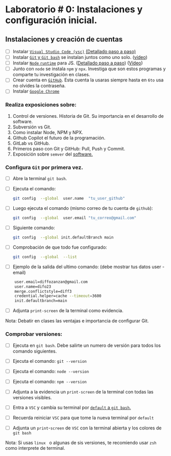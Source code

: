 

# Laboratorio # 0: Instalaciones y configuración inicial.

## Instalaciones y creación de cuentas

* [ ] Instalar [`Visual Studio Code (vsc)`](https://code.visualstudio.com/) [(Detallado paso a paso)](https://docs.google.com/document/d/14Rh5ZpKnrxj3Ag8CSH_BaMwLqsXkkOvEZGrU46VYMyM/edit?usp=drive_web&authuser=2)
* [ ] Instalar [`Git` y `Git bash`](https://git-scm.com/) se instalan juntos como uno solo. ([vídeo](https://www.youtube.com/watch?v=ES2xtLyI-B8))
* [ ] Instalar [`Node` `runtime`](https://nodejs.org/es/) para JS. ([Detallado paso a paso](https://docs.google.com/document/d/1n5hhGnf-sAJLWW0a5wFM8s_rr-eNQ8R4wd0ZNoG04ZA/edit#heading=h.jjccygpgtb4s)) ([Vídeo](https://www.youtube.com/watch?v=_DQP6UxKEn8))
* [ ] Junto con `node` se instala `npm` y `npx`.  Investiga que son estos programas y comparte tu investigación en clases.
* [ ] Crear cuenta en [`GitHub`](https://github.com/). Esta cuenta la usaras siempre hasta en `6to` usa no olvides la contraseña.
* [ ] Instalar [`Google Chrome`](https://www.google.com/intl/es/chrome/?brand=UUXU&gclsrc=ds&gclsrc=ds)

### Realiza exposiciones sobre:

1. Control de versiones. Historia de Git. Su importancia en el desarrollo de software.
2. Subversión vs Git.
3. Como instalar Node, NPM y NPX. 
4. Github Copilot el futuro de la programación. 
5. GitLab vs GitHub.
6. Primeros paso con Git y GitHub: Pull, Push y Commit.
7. Exposición sobre `semver` del [software.](https://semver.org/lang/es/)

### Configura `Git` por primera vez.

  * [ ] Abre la terminal `git bash`. 

  * [ ] Ejecuta el comando: 

    ````bash
    git config  --global  user.name  "tu_user_github"
    ````

  * [ ] Luego ejecuta el comando (mismo correo de tu cuenta de `github`): 

    ```bash
    git config  --global  user.email "tu_correo@gmail.com"
    ```

  * [ ] Siguiente comando: 

    ```bash
    git config  --global init.defaultBranch main
    ```

  * [ ] Comprobación de que todo fue configurado: 

    ```bash
    git config  --global  --list
    ```

  * [ ] Ejemplo de la salida del ultimo comando:    (debe mostrar tus datos user - email)
```bash
    user.email=diffozanzan@gmail.com   
    user.name=difo23   
    merge.conflictstyle=diff3   
    credential.helper=cache --timeout=3600  
    init.defaultbranch=main   
```
* [ ] Adjunta `print-screen` de la terminal como evidencia.

Nota: Debatir en clases las ventajas e importancia de configurar Git. 

### Comprobar versiones:

* [ ] Ejecuta en `git bash`. Debe salirte un numero de versión para todos los comando siguientes.
* [ ] Ejecuta el comando: `git --version` 
* [ ] Ejecuta el comando: `node --version`
* [ ] Ejecuta el comando: `npm --version`
* [ ] Adjunta a la evidencia un `print-screen` de la terminal con todas las versiones visibles.   

* [ ] Entra a `VSC` y cambia su terminal por [`default` a `git bash`.](https://docs.google.com/document/d/1Ns92hNgA0fVr14_1BzEUXQ97AGFzzedQYE7RfffA6GE/edit#heading=h.i01q3lo8px4w)

* [ ] Recuerda reiniciar `VSC` para que tome la nueva terminal por `default`

* [ ] Adjunta un `print`-`screen` de `VSC` con la terminal abierta y los colores de `git bash`

    


Nota: Si usas `linux ` o algunas de sis versiones, te recomiendo usar `zsh` como interprete de terminal.

